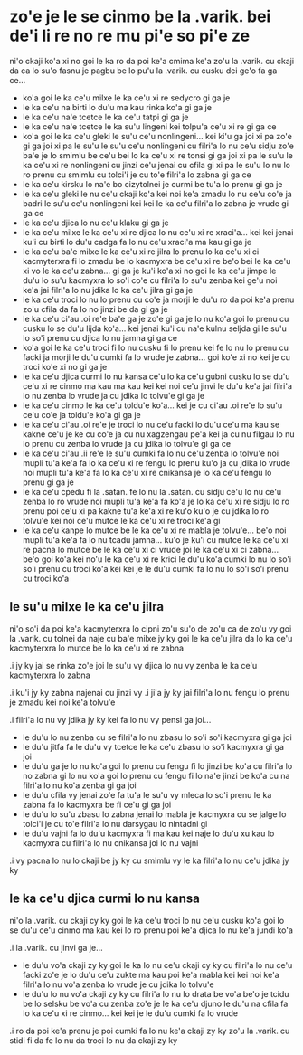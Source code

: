 zo'e je le se cinmo be la .varik. bei de'i li re no re mu pi'e so pi'e ze
=========================================================================

ni'o ckaji ko'a xi no goi le ka ro da poi ke'a cmima ke'a zo'u la .varik. cu ckaji da ca lo su'o fasnu je pagbu be lo pu'u la .varik. cu cusku dei ge'o fa ga ce...

* ko'a goi le ka ce'u milxe le ka ce'u xi re sedycro gi ga je
* le ka ce'u na birti lo du'u ma kau rinka ko'a gi ga je
* le ka ce'u na'e tcetce le ka ce'u tatpi gi ga je
* le ka ce'u na'e tcetce le ka su'u lingeni kei tolpu'a ce'u xi re gi ga ce
* ko'a goi le ka ce'u gleki le su'u ce'u nonlingeni... kei ki'u ga joi xi pa zo'e gi ga joi xi pa le su'u le su'u ce'u nonlingeni cu filri'a lo nu ce'u sidju zo'e ba'e je lo smimlu be ce'u bei lo ka ce'u xi re tonsi gi ga joi xi pa le su'u le ka ce'u xi re nonlingeni cu jinzi ce'u jenai cu cfila gi xi pa le su'u lo nu lo ro prenu cu smimlu cu tolci'i je cu to'e filri'a lo zabna gi ga ce
* le ka ce'u kirsku lo na'e bo cizytolnei je curmi be tu'a lo prenu gi ga je
* le ka ce'u gleki le nu ce'u ckaji ko'a kei noi ke'a zmadu lo nu ce'u co'e ja badri le su'u ce'u nonlingeni kei kei le ka ce'u filri'a lo zabna je vrude gi ga ce
* le ka ce'u djica lo nu ce'u klaku gi ga je
* le ka ce'u milxe le ka ce'u xi re djica lo nu ce'u xi re xraci'a... kei kei jenai ku'i cu birti lo du'u cadga fa lo nu ce'u xraci'a ma kau gi ga je
* le ka ce'u ba'e milxe le ka ce'u xi re jilra lo prenu lo ka ce'u xi ci kacmyterxra fi lo zmadu be lo kacmyxra be ce'u xi re be'o bei le ka ce'u xi vo le ka ce'u zabna... gi ga je ku'i ko'a xi no goi le ka ce'u jimpe le du'u lo su'u kacmyxra lo so'i co'e cu filri'a lo su'u zenba kei ge'u noi ke'a jai filri'a lo nu jdika lo ka ce'u jilra gi ga je
* le ka ce'u troci lo nu lo prenu cu co'e ja morji le du'u ro da poi ke'a prenu zo'u cfila da fa lo no jinzi be da gi ga je
* le ka ce'u ci'au .oi re'e ba'e ga je zo'e gi ga je lo nu ko'a goi lo prenu cu cusku lo se du'u lijda ko'a... kei jenai ku'i cu na'e kulnu seljda gi le su'u lo so'i prenu cu djica lo nu jamna gi ga ce
* ko'a goi le ka ce'u troci fi lo nu cusku fi lo prenu kei fe lo nu lo prenu cu facki ja morji le du'u cumki fa lo vrude je zabna... goi ko'e xi no kei je cu troci ko'e xi no gi ga je
* le ka ce'u djica curmi lo nu kansa ce'u lo ka ce'u gubni cusku lo se du'u ce'u xi re cinmo ma kau ma kau kei kei noi ce'u jinvi le du'u ke'a jai filri'a lo nu zenba lo vrude ja cu jdika lo tolvu'e gi ga je
* le ka ce'u cinmo le ka ce'u toldu'e ko'a... kei je cu ci'au .oi re'e lo su'u ce'u co'e ja toldu'e ko'a gi ga je
* le ka ce'u ci'au .oi re'e je troci lo nu ce'u facki lo du'u ce'u ma kau se kakne ce'u je ke cu co'e ja cu nu xagzengau pe'a kei ja cu nu filgau lo nu lo prenu cu zenba lo vrude ja cu jdika lo tolvu'e gi ga ce
* le ka ce'u ci'au .ii re'e le su'u cumki fa lo nu ce'u zenba lo tolvu'e noi mupli tu'a ke'a fa lo ka ce'u xi re fengu lo prenu ku'o ja cu jdika lo vrude noi mupli tu'a ke'a fa lo ka ce'u xi re cnikansa je lo ka ce'u fengu lo prenu gi ga je
* le ka ce'u cpedu fi la .satan. fe lo nu la .satan. cu sidju ce'u lo nu ce'u zenba lo ro vrude noi mupli tu'a ke'a fa ko'a je lo ka ce'u xi re sidju lo ro prenu poi ce'u xi pa kakne tu'a ke'a xi re ku'o ku'o je cu jdika lo ro tolvu'e kei noi ce'u mutce le ka ce'u xi re troci ke'a gi
* le ka ce'u kanpe lo mutce be le ka ce'u xi re mabla je tolvu'e... be'o noi mupli tu'a ke'a fa lo nu tcadu jamna... ku'o je ku'i cu mutce le ka ce'u xi re pacna lo mutce be le ka ce'u xi ci vrude joi le ka ce'u xi ci zabna... be'o goi ko'a kei no'u le ka ce'u xi re krici le du'u ko'a cumki lo nu lo so'i so'i prenu cu troci ko'a kei kei je le du'u cumki fa lo nu lo so'i so'i prenu cu troci ko'a

## le su'u milxe le ka ce'u jilra
ni'o so'i da poi ke'a kacmyterxra lo cipni zo'u su'o de zo'u ca de zo'u vy goi la .varik. cu tolnei da naje cu ba'e milxe jy ky goi le ka ce'u jilra da lo ka ce'u kacmyterxra lo mutce be lo ka ce'u xi re zabna

.i jy ky jai se rinka zo'e joi le su'u vy djica lo nu vy zenba le ka ce'u kacmyterxra lo zabna

.i ku'i jy ky zabna najenai cu jinzi vy  .i ji'a jy ky jai filri'a lo nu fengu lo prenu je zmadu kei noi ke'a tolvu'e

.i filri'a lo nu vy jdika jy ky kei fa lo nu vy pensi ga joi...

* le du'u lo nu zenba cu se filri'a lo nu zbasu lo so'i so'i kacmyxra gi ga joi
* le du'u jitfa fa le du'u vy tcetce le ka ce'u zbasu lo so'i kacmyxra gi ga joi
* le du'u ga je lo nu ko'a goi lo prenu cu fengu fi lo jinzi be ko'a cu filri'a lo no zabna gi lo nu ko'a goi lo prenu cu fengu fi lo na'e jinzi be ko'a cu na filri'a lo nu ko'a zenba gi ga joi
* le du'u cfila vy jenai zo'e fa tu'a le su'u vy mleca lo so'i prenu le ka zabna fa lo kacmyxra be fi ce'u gi ga joi
* le du'u lo su'u zbasu lo zabna jenai lo mabla je kacmyxra cu se jalge lo tolci'i je cu to'e filri'a lo nu darsygau lo nintadni gi
* le du'u vajni fa lo du'u kacmyxra fi ma kau kei naje lo du'u xu kau lo kacmyxra cu filri'a lo nu cnikansa joi lo nu vajni

.i vy pacna lo nu lo ckaji be jy ky cu smimlu vy le ka filri'a lo nu ce'u jdika jy ky

## le ka ce'u djica curmi lo nu kansa
ni'o la .varik. cu ckaji cy ky goi le ka ce'u troci lo nu ce'u cusku ko'a goi lo se du'u ce'u cinmo ma kau kei lo ro prenu poi ke'a djica lo nu ke'a jundi ko'a

.i la .varik. cu jinvi ga je...

* le du'u vo'a ckaji zy ky goi le ka lo nu ce'u ckaji cy ky cu filri'a lo nu ce'u facki zo'e je lo du'u ce'u zukte ma kau poi ke'a mabla kei kei noi ke'a filri'a lo nu vo'a zenba lo vrude je cu jdika lo tolvu'e
* le du'u lo nu vo'a ckaji zy ky cu filri'a lo nu lo drata be vo'a be'o je tcidu be lo selsku be vo'a cu zenba zo'e je le ka ce'u djuno le du'u na cfila fa lo ka ce'u xi re cinmo... kei kei je le du'u cumki fa lo vrude

.i ro da poi ke'a prenu je poi cumki fa lo nu ke'a ckaji zy ky zo'u la .varik. cu stidi fi da fe lo nu da troci lo nu da ckaji zy ky
